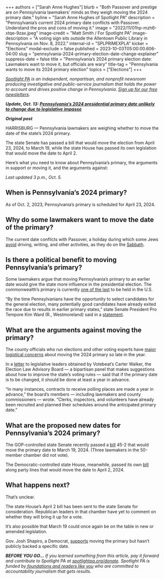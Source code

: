 +++
authors = ["Sarah Anne Hughes"]
blurb = "Both Passover and prestige are on Pennsylvania lawmakers’ minds as they weigh moving the 2024 primary date."
byline = "Sarah Anne Hughes of Spotlight PA"
description = "Pennsylvania’s current 2024 primary date conflicts with Passover. Understand the pros and cons of moving it."
image = "2022/11/01hp-mzh6-xtqe-9zax.jpeg"
image-credit = "Matt Smith / For Spotlight PA"
image-description = "A voting sign sits outside the Allentown Public Library in Pennsylvania on Nov. 8, 2022."
internal-id = "SPLPRIMEXPLA"
kicker = "Elections"
modal-exclude = false
published = 2023-10-03T05:00:00.606-04:00
slug = "pennsylvania-2024-primary-election-date-change-explainer"
suppress-date = false
title = "Pennsylvania’s 2024 primary election date: Lawmakers want to move it, but officials are wary"
title-tag = "Pennsylvania wants to move its 2024 primary election"
topics = ["Elections"]
+++

<a href="https://www.spotlightpa.org/"><em>Spotlight PA</em></a><em> is an independent, nonpartisan, and nonprofit newsroom producing investigative and public-service journalism that holds the power to account and drives positive change in Pennsylvania. </em><a href="https://www.spotlightpa.org/newsletters"><em>Sign up for our free newsletters</em></a><em>.</em>

<strong><em>Update, Oct. 13: </em></strong><a href="https://www.spotlightpa.org/news/2023/10/pennsylvania-2024-presidential-primary-date-change-legislative-impasse/"><strong><em>Pennsylvania’s 2024 presidential primary date unlikely to change due to legislative impasse</em></strong></a><strong><em></em></strong>

<strong><em>Original post</em></strong>

HARRISBURG — Pennsylvania lawmakers are weighing whether to move the date of the state’s 2024 primary.

The state Senate has passed a bill that would move the election from April 23, 2024, to March 19, while the state House has passed its own legislation that would move the date to April 2.

Here’s what you need to know about Pennsylvania’s primary, the arguments in support or moving it, and the arguments against:

<em>Last updated 3 p.m., Oct. 5.</em>

<script src="https://www.spotlightpa.org/embed.js" async></script><div data-spl-embed-version="1" data-spl-src="https://www.spotlightpa.org/embeds/newsletter/"></div>

## When is Pennsylvania’s 2024 primary?

As of Oct. 2, 2023, Pennsylvania’s primary is scheduled for April 23, 2024.

## Why do some lawmakers want to move the date of the primary?

The current date conflicts with Passover, a holiday during which some Jews <a href="https://jmoreliving.com/2021/03/24/passover-rules-a-cheat-sheet-of-holiday-practices/">avoid</a> driving, writing, and other activities, as they do on the <a href="https://www.chabad.org/library/article_cdo/aid/95907/jewish/The-Shabbat-Laws.htm">Sabbath</a>.

## Is there a political benefit to moving Pennsylvania’s primary?

Some lawmakers argue that moving Pennsylvania’s primary to an earlier date would give the state more influence in the presidential election. The commonwealth’s primary is currently <a href="https://www.270towin.com/2024-presidential-election-calendar/">one of the last</a> to be held in the U.S.

“By the time Pennsylvanians have the opportunity to select candidates for the general election, many potentially good candidates have already exited the race due to results in earlier primary states,” state Senate President Pro Tempore Kim Ward (R., Westmoreland) said in a <a href="https://www.pasenategop.com/news/senate-president-pro-tempore-kim-ward-on-moving-up-the-pennsylvania-primary-date-for-the-2024-election/">statement</a>.

## What are the arguments against moving the primary?

The county officials who run elections and other voting experts have <a href="https://www.spotlightpa.org/news/2023/08/pennsylvania-presidential-primary-date-2024-passover/">major logistical concerns</a> about moving the 2024 primary so late in the year.

In a <a href="https://twitter.com/ByCarterWalker/status/1707881324063723583/photo/1">letter</a> to legislative leaders obtained by Votebeat’s Carter Walker, the Election Law Advisory Board — a bipartisan panel that makes suggestions about how to improve the state’s voting rules — said that if the primary date is to be changed, it should be done at least a year in advance.

“In many instances, contracts to receive polling places are made a year in advance,” the board’s members — including lawmakers and county commissioners — wrote. “Clerks, inspectors, and volunteers have already been recruited and planned their schedules around the anticipated primary date.”

<script src="https://www.spotlightpa.org/embed.js" async></script><div data-spl-embed-version="1" data-spl-src="https://www.spotlightpa.org/embeds/donate/"></div>

## What are the proposed new dates for Pennsylvania’s 2024 primary?

The GOP-controlled state Senate recently passed a <a href="https://www.legis.state.pa.us/cfdocs/billinfo/billinfo.cfm?syear=2023&amp;sind=0&amp;body=S&amp;type=B&amp;bn=224">bill</a> 45-2 that would move the primary date to March 19, 2024. (Three lawmakers in the 50-member chamber did not vote).

The Democratic-controlled state House, meanwhile, passed its own <a href="https://www.legis.state.pa.us/cfdocs/billinfo/billinfo.cfm?syear=2023&amp;sind=0&amp;body=H&amp;type=B&amp;bn=1634">bill</a> along party lines that would move the date to April 2, 2024.

## What happens next?

That’s unclear.

The state House’s April 2 bill has been sent to the state Senate for consideration. Republican leaders in that chamber have yet to comment on whether they will bring it up for a vote.

It’s also possible that March 19 could once again be on the table in new or amended legislation.

Gov. Josh Shapiro, a Democrat, <a href="https://www.inquirer.com/politics/election/pa-primary-date-presidential-2024-20230919.html">supports</a> moving the primary but hasn’t publicly backed a specific date.

<strong><em>BEFORE YOU GO…</em></strong><em> If you learned something from this article, pay it forward and contribute to Spotlight PA at </em><a href="https://www.spotlightpa.org/donate"><em>spotlightpa.org/donate</em></a><em>. Spotlight PA is funded by</em><a href="https://www.spotlightpa.org/support"><em> foundations and readers like you</em></a><em> who are committed to accountability journalism that gets results.</em>

